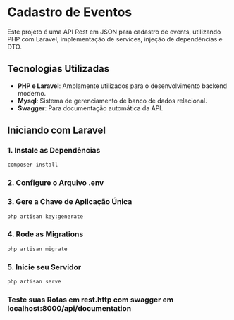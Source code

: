 # Cadastro de Eventos

Este projeto é uma API Rest em JSON para cadastro de events, utilizando PHP com Laravel, implementação de services, injeção de dependências e DTO.

## Tecnologias Utilizadas

- **PHP e Laravel**: Amplamente utilizados para o desenvolvimento backend moderno.
- **Mysql**: Sistema de gerenciamento de banco de dados relacional.
- **Swagger**: Para documentação automática da API.

## Iniciando com Laravel

### 1. Instale as Dependências

```sh
composer install
```

### 2. Configure o Arquivo .env

### 3. Gere a Chave de Aplicação Única

```sh
php artisan key:generate
```

### 4. Rode as Migrations

```sh
php artisan migrate
```

### 5. Inicie seu Servidor

```sh
php artisan serve
```

### Teste suas Rotas em rest.http com swagger em localhost:8000/api/documentation